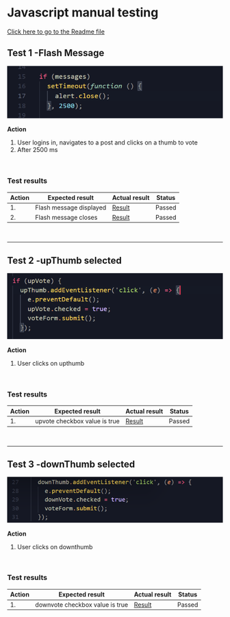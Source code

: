# Javascript manual testing
[Click here to go to the Readme file ](https://github.com/ccarabine/coronavirusforum/blob/main/readme.md#js-testing)

## Test 1 -Flash Message 

![screenshot of flash message close code](docs/images/testing/js_testing/messages.png)

**Action** 
1. User logins in, navigates to a post and clicks on a thumb to vote
2. After 2500 ms

<br>

### **Test results**

Action|Expected result| Actual result| Status|
------------ | ------------ | ------------ |------------ |
|1.|Flash message displayed|[Result ](docs/images/testing/js_testing/test5_message_display.png)|Passed|
|2.|Flash message closes|[Result ](docs/images/testing/js_testing/test5_message_close.png)|Passed|

<br>

___

## Test 2 -upThumb selected

![screenshot of flash message close code](docs/images/testing/js_testing/upthumb.png)

**Action** 
1. User clicks on upthumb

<br>

### **Test results**

Action|Expected result| Actual result| Status|
------------ | ------------ | ------------ |------------ |
|1.|upvote checkbox value is true|[Result ](docs/images/testing/js_testing/test1_upthumb_selected_r.png)|Passed|

<br>

___

## Test 3 -downThumb selected

![screenshot of flash message close code](docs/images/testing/js_testing/downthumb.png)

**Action** 
1. User clicks on downthumb

<br>

### **Test results**

Action|Expected result| Actual result| Status|
------------ | ------------ | ------------ |------------ |
|1.|downvote checkbox value is true|[Result ](docs/images/testing/js_testing/test2_downthumb_selected_r.png)|Passed|

